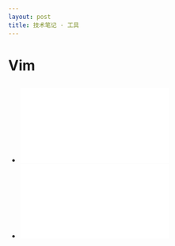 ```yaml
---
layout: post
title: 技术笔记 · 工具
---
```


# Vim

## 

* ![vim1](img/vim_cheat_sheet_for_programmers_colorblind.pdf)
* ![vim2](img/vim_cheat_sheet_for_programmers_print.pdf)